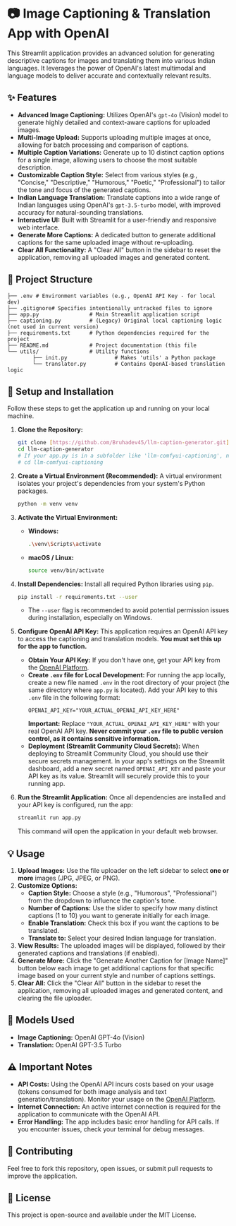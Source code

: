# 📷 Image Captioning & Translation App with OpenAI

This Streamlit application provides an advanced solution for generating descriptive captions for images and translating them into various Indian languages. It leverages the power of OpenAI's latest multimodal and language models to deliver accurate and contextually relevant results.

## ✨ Features

* **Advanced Image Captioning:** Utilizes OpenAI's `gpt-4o` (Vision) model to generate highly detailed and context-aware captions for uploaded images.
* **Multi-Image Upload:** Supports uploading multiple images at once, allowing for batch processing and comparison of captions.
* **Multiple Caption Variations:** Generate up to 10 distinct caption options for a single image, allowing users to choose the most suitable description.
* **Customizable Caption Style:** Select from various styles (e.g., "Concise," "Descriptive," "Humorous," "Poetic," "Professional") to tailor the tone and focus of the generated captions.
* **Indian Language Translation:** Translate captions into a wide range of Indian languages using OpenAI's `gpt-3.5-turbo` model, with improved accuracy for natural-sounding translations.
* **Interactive UI:** Built with Streamlit for a user-friendly and responsive web interface.
* **Generate More Captions:** A dedicated button to generate additional captions for the same uploaded image without re-uploading.
* **Clear All Functionality:** A "Clear All" button in the sidebar to reset the application, removing all uploaded images and generated content.



## 📂 Project Structure
```
├── .env # Environment variables (e.g., OpenAI API Key - for local dev)
├── .gitignore# Specifies intentionally untracked files to ignore
├── app.py                # Main Streamlit application script
├── captioning.py         # (Legacy) Original local captioning logic (not used in current version)
├── requirements.txt      # Python dependencies required for the project
├── README.md             # Project documentation (this file
└── utils/                # Utility functions
        ├── init.py               # Makes 'utils' a Python package
        └── translator.py         # Contains OpenAI-based translation logic
```
## 🚀 Setup and Installation

Follow these steps to get the application up and running on your local machine.

1.  **Clone the Repository:**
    ```bash
    git clone [https://github.com/Bruhadev45/llm-caption-generator.git](https://github.com/Bruhadev45/llm-caption-generator.git)
    cd llm-caption-generator
    # If your app.py is in a subfolder like 'llm-comfyui-captioning', navigate there:
    # cd llm-comfyui-captioning
    ```

2.  **Create a Virtual Environment (Recommended):**
    A virtual environment isolates your project's dependencies from your system's Python packages.
    ```bash
    python -m venv venv
    ```

3.  **Activate the Virtual Environment:**
    * **Windows:**
        ```bash
        .\venv\Scripts\activate
        ```
    * **macOS / Linux:**
        ```bash
        source venv/bin/activate
        ```

4.  **Install Dependencies:**
    Install all required Python libraries using `pip`.
    ```bash
    pip install -r requirements.txt --user
    ```
    * The `--user` flag is recommended to avoid potential permission issues during installation, especially on Windows.

5.  **Configure OpenAI API Key:**
    This application requires an OpenAI API key to access the captioning and translation models. **You must set this up for the app to function.**

    * **Obtain Your API Key:** If you don't have one, get your API key from the [OpenAI Platform](https://platform.openai.com/api-keys).
    * **Create `.env` file for Local Development:**
        For running the app locally, create a new file named `.env` in the root directory of your project (the same directory where `app.py` is located).
        Add your API key to this `.env` file in the following format:
        ```
        OPENAI_API_KEY="YOUR_ACTUAL_OPENAI_API_KEY_HERE"
        ```
        **Important:** Replace `"YOUR_ACTUAL_OPENAI_API_KEY_HERE"` with your real OpenAI API key. **Never commit your `.env` file to public version control, as it contains sensitive information.**
    * **Deployment (Streamlit Community Cloud Secrets):**
        When deploying to Streamlit Community Cloud, you should use their secure secrets management. In your app's settings on the Streamlit dashboard, add a new secret named `OPENAI_API_KEY` and paste your API key as its value. Streamlit will securely provide this to your running app.

6.  **Run the Streamlit Application:**
    Once all dependencies are installed and your API key is configured, run the app:
    ```bash
    streamlit run app.py
    ```
    This command will open the application in your default web browser.

## 💡 Usage

1.  **Upload Images:** Use the file uploader on the left sidebar to select **one or more** images (JPG, JPEG, or PNG).
2.  **Customize Options:**
    * **Caption Style:** Choose a style (e.g., "Humorous", "Professional") from the dropdown to influence the caption's tone.
    * **Number of Captions:** Use the slider to specify how many distinct captions (1 to 10) you want to generate initially for each image.
    * **Enable Translation:** Check this box if you want the captions to be translated.
    * **Translate to:** Select your desired Indian language for translation.
3.  **View Results:** The uploaded images will be displayed, followed by their generated captions and translations (if enabled).
4.  **Generate More:** Click the "Generate Another Caption for [Image Name]" button below each image to get additional captions for that specific image based on your current style and number of captions settings.
5.  **Clear All:** Click the "Clear All" button in the sidebar to reset the application, removing all uploaded images and generated content, and clearing the file uploader.

## 🧠 Models Used

* **Image Captioning:** OpenAI GPT-4o (Vision)
* **Translation:** OpenAI GPT-3.5 Turbo

## ⚠️ Important Notes

* **API Costs:** Using the OpenAI API incurs costs based on your usage (tokens consumed for both image analysis and text generation/translation). Monitor your usage on the [OpenAI Platform](https://platform.openai.com/usage).
* **Internet Connection:** An active internet connection is required for the application to communicate with the OpenAI API.
* **Error Handling:** The app includes basic error handling for API calls. If you encounter issues, check your terminal for debug messages.

## 🤝 Contributing

Feel free to fork this repository, open issues, or submit pull requests to improve the application.

## 📄 License

This project is open-source and available under the MIT License.
